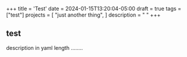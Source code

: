 +++
title = 'Test'
date = 2024-01-15T13:20:04-05:00
draft = true
tags = ["test"]
projects = [
    "just another thing",
    ]
description = " "
+++


## test 
description in yaml length ........
